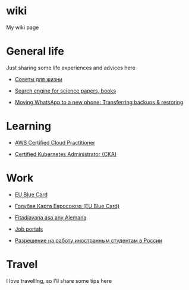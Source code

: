# wiki
My wiki page


# General life

Just sharing some life experiences and advices here

- [Советы для жизни](https://github.com/alfredorefana/wiki/blob/main/general/Life-advices.md)

- [Search engine for science papers, books](https://github.com/alfredorefana/wiki/blob/main/general/search-engine-sites-for-books-and-science-papers.md)

- [Moving WhatsApp to a new phone: Transferring backups & restoring](https://github.com/alfredorefana/wiki/blob/main/general/search-engine-sites-for-books-and-science-papers.md)



# Learning

- [AWS Certified Cloud Practitioner](https://github.com/alfredorefana/wiki/blob/main/learning/aws-cloud-parctitioner.md)

- [Certified Kubernetes Administrator (CKA)](https://github.com/alfredorefana/wiki/blob/main/learning/cka--k8s-certified-admin.md)



# Work

- [EU Blue Card](https://github.com/alfredorefana/wiki/blob/main/work/EU-Blue-Card.md)

- [Голубая Карта Евросоюза (EU Blue Card)](https://github.com/alfredorefana/wiki/blob/main/work/EU-Blue-Card-Russian-Version.md)

- [Fitadiavana asa any Alemana](https://github.com/alfredorefana/wiki/blob/main/work/Fitadiavana-asa-any-Alemana.md)

- [Job portals](https://github.com/alfredorefana/wiki/blob/main/work/Job-portals.md)

- [Разрешение на работу иностранным студентам в России](https://github.com/alfredorefana/wiki/blob/main/work/Work-permit-for-students-in-Russia.md)


# Travel

I love travelling, so I'll share some tips here